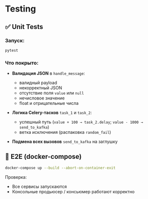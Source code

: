 # Testing

## ✅ Unit Tests

### Запуск:

```bash
pytest
````

### Что покрыто:

* **Валидация JSON** в `handle_message`:

  * валидный payload
  * некорректный JSON
  * отсутствие поля `value` или `null`
  * нечисловое значение
  * float и отрицательные числа

* **Логика Celery-тасков** `task_1` и `task_2`:

  * успешный путь (`value + 100 → task_2.delay`; `value - 1000 → send_to_kafka`)
  * ветка исключения (распаковка `random_fail`)

* **Подмена всех вызовов** `send_to_kafka` на заглушку

## 🔬 E2E (docker-compose)

```bash
docker-compose up --build --abort-on-container-exit
```

Проверка:
* Все сервисы запускаются
* Консольные продьюсер / консьюмер работают корректно
